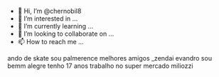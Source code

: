 - 👋 Hi, I’m @chernobil8
- 👀 I’m interested in ...
- 🌱 I’m currently learning ...
- 💞️ I’m looking to collaborate on ...
- 📫 How to reach me ...

<!---
chernobil8/chernobil8 is a ✨ special ✨ repository because its `README.md` (this file) appears on your GitHub profile.
You can click the Preview link to take a look at your changes.
--->
ando de skate 
sou palmerence
melhores  amigos
_zendai
evandro
sou bemm alegre
tenho 17 anos
trabalho no super  mercado miliozzi
